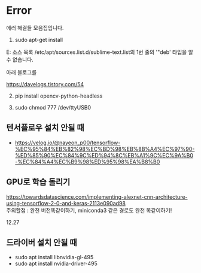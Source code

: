 # Error
에러 해결들 모음집입니다.  
 
1. sudo apt-get install   

E: 소스 목록 /etc/apt/sources.list.d/sublime-text.list의 1번 줄의 '"deb' 타입을 알 수 없습니다.     

아래 블로그를     

https://davelogs.tistory.com/54    


2. pip install opencv-python-headless    
 
3. sudo chmod 777 /dev/ttyUSB0    


## 텐서플로우 설치 안될 때  
- https://velog.io/@nayeon_p00/tensorflow-%EC%95%84%EB%82%98%EC%BD%98%EB%8B%A4%EC%97%90-%ED%85%90%EC%84%9C%ED%94%8C%EB%A1%9C%EC%9A%B0-%EC%84%A4%EC%B9%98%ED%95%98%EA%B8%B0    

## GPU로 학습 돌리기
https://towardsdatascience.com/implementing-alexnet-cnn-architecture-using-tensorflow-2-0-and-keras-2113e090ad98    
주의할점 : 완전 버전똑같이하기, miniconda3 같은 경로도 완전 똑같이하기!  


12.27
## 드라이버 설치 안될 때
- sudo apt install libnvidia-gl-495 
- sudo apt install nvidia-driver-495 
